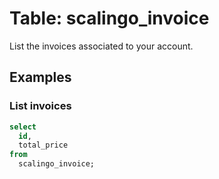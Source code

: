 # Table: scalingo_invoice

List the invoices associated to your account.

## Examples

### List invoices

```sql
select
  id,
  total_price
from
  scalingo_invoice;
```

